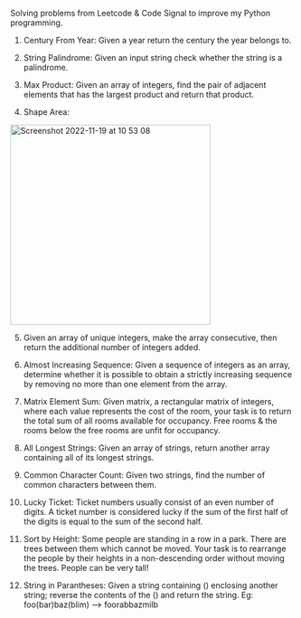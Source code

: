 Solving problems from Leetcode & Code Signal to improve my Python programming.

1. Century From Year: Given a year return the century the year belongs to.

2. String Palindrome:  Given an input string check whether the string is a palindrome.

3. Max Product: Given an array of integers, find the pair of adjacent elements that has the largest product and return that product.

4. Shape Area: 
  
<img width="354" alt="Screenshot 2022-11-19 at 10 53 08" src="https://user-images.githubusercontent.com/62532888/202835819-2a772eec-1add-4572-95be-a31cf2ea7a0b.png">


5. Given an array of unique integers, make the array consecutive, then return the additional number of integers added.

6. Almost Increasing Sequence: Given a sequence of integers as an array, determine whether it is possible to obtain a strictly increasing sequence by removing no more than one element from the array.

7. Matrix Element Sum: Given matrix, a rectangular matrix of integers, where each value represents the cost of the room, your task is to return the total sum of all rooms available for occupancy. Free rooms & the rooms below the free rooms are unfit for occupancy.


8. All Longest Strings: Given an array of strings, return another array containing all of its longest strings.

9. Common Character Count: Given two strings, find the number of common characters between them.

10. Lucky Ticket: Ticket numbers usually consist of an even number of digits. A ticket number is considered lucky if the sum of the first half of the digits is equal to the sum of the second half.

11. Sort by Height: Some people are standing in a row in a park. There are trees between them which cannot be moved. Your task is to rearrange the people by their heights in a non-descending order without moving the trees. People can be very tall!

12. String in Parantheses: Given a string containing () enclosing another string; reverse the contents of the () and return the string. Eg:  foo(bar)baz(blim) --> foorabbazmilb
